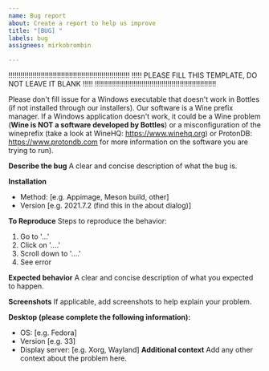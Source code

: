 ```yaml
---
name: Bug report
about: Create a report to help us improve
title: "[BUG] "
labels: bug
assignees: mirkobrombin

---
```

!!!!!!!!!!!!!!!!!!!!!!!!!!!!!!!!!!!!!!!!!!!!!!!!!!!!!!!!!!!!
!!!!! PLEASE FILL THIS TEMPLATE, DO NOT LEAVE IT BLANK !!!!!
!!!!!!!!!!!!!!!!!!!!!!!!!!!!!!!!!!!!!!!!!!!!!!!!!!!!!!!!!!!!


Please don't fill issue for a Windows executable that doesn't work in Bottles (if not installed through our installers). Our software is a Wine prefix manager. If a Windows application doesn't work, it could be a Wine problem (**Wine is NOT a software developed by Bottles**) or a misconfiguration of the wineprefix (take a look at WineHQ: https://www.winehq.org) or ProtonDB: https://www.protondb.com for more information on the software you are trying to run).

**Describe the bug**
A clear and concise description of what the bug is.

**Installation**
 - Method: [e.g. Appimage, Meson build, other]
 - Version [e.g. 2021.7.2 (find this in the about dialog)]

**To Reproduce**
Steps to reproduce the behavior:
1. Go to '...'
2. Click on '....'
3. Scroll down to '....'
4. See error

**Expected behavior**
A clear and concise description of what you expected to happen.

**Screenshots**
If applicable, add screenshots to help explain your problem.

**Desktop (please complete the following information):**
 - OS: [e.g. Fedora]
 - Version [e.g. 33]
 - Display server: [e.g. Xorg, Wayland]
**Additional context**
Add any other context about the problem here.
